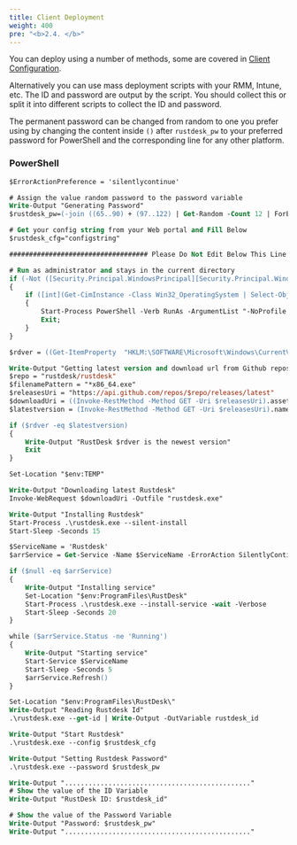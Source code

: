 ```yaml
---
title: Client Deployment
weight: 400
pre: "<b>2.4. </b>"
---
```


You can deploy using a number of methods, some are covered in [Client Configuration](https://rustdesk.com/docs/en/self-host/client-configuration/).

Alternatively you can use mass deployment scripts with your RMM, Intune, etc. The ID and password are output by the script. You should collect this or split it into different scripts to collect the ID and password.

The permanent password can be changed from random to one you prefer using by changing the content inside `()` after `rustdesk_pw` to your preferred password for PowerShell and the corresponding line for any other platform.

### PowerShell

```ps
$ErrorActionPreference = 'silentlycontinue'

# Assign the value random password to the password variable
Write-Output "Generating Password"
$rustdesk_pw=(-join ((65..90) + (97..122) | Get-Random -Count 12 | ForEach-Object {[char]$_}))

# Get your config string from your Web portal and Fill Below
$rustdesk_cfg="configstring"

################################### Please Do Not Edit Below This Line #########################################

# Run as administrator and stays in the current directory
if (-Not ([Security.Principal.WindowsPrincipal][Security.Principal.WindowsIdentity]::GetCurrent()).IsInRole([Security.Principal.WindowsBuiltInRole]::Administrator))
{
    if ([int](Get-CimInstance -Class Win32_OperatingSystem | Select-Object -ExpandProperty BuildNumber) -ge 6000)
    {
        Start-Process PowerShell -Verb RunAs -ArgumentList "-NoProfile -ExecutionPolicy Bypass -Command `"cd '$pwd'; & '$PSCommandPath';`"";
        Exit;
    }
}

$rdver = ((Get-ItemProperty  "HKLM:\SOFTWARE\Microsoft\Windows\CurrentVersion\Uninstall\RustDesk\").Version)

Write-Output "Getting latest version and download url from Github repository"
$repo = "rustdesk/rustdesk"
$filenamePattern = "*x86_64.exe"
$releasesUri = "https://api.github.com/repos/$repo/releases/latest"
$downloadUri = ((Invoke-RestMethod -Method GET -Uri $releasesUri).assets | Where-Object name -like $filenamePattern ).browser_download_url
$latestversion = (Invoke-RestMethod -Method GET -Uri $releasesUri).name

if ($rdver -eq $latestversion)
{
    Write-Output "RustDesk $rdver is the newest version"
    Exit
}

Set-Location "$env:TEMP"

Write-Output "Downloading latest Rustdesk"
Invoke-WebRequest $downloadUri -Outfile "rustdesk.exe"

Write-Output "Installing Rustdesk"
Start-Process .\rustdesk.exe --silent-install
Start-Sleep -Seconds 15

$ServiceName = 'Rustdesk'
$arrService = Get-Service -Name $ServiceName -ErrorAction SilentlyContinue

if ($null -eq $arrService)
{
    Write-Output "Installing service"
    Set-Location "$env:ProgramFiles\RustDesk"
    Start-Process .\rustdesk.exe --install-service -wait -Verbose
    Start-Sleep -Seconds 20
}

while ($arrService.Status -ne 'Running')
{
    Write-Output "Starting service"
    Start-Service $ServiceName
    Start-Sleep -Seconds 5
    $arrService.Refresh()
}

Set-Location "$env:ProgramFiles\RustDesk\"
Write-Output "Reading Rustdesk Id"
.\rustdesk.exe --get-id | Write-Output -OutVariable rustdesk_id

Write-Output "Start Rustdesk"
.\rustdesk.exe --config $rustdesk_cfg

Write-Output "Setting Rustdesk Password"
.\rustdesk.exe --password $rustdesk_pw

Write-Output "..............................................."
# Show the value of the ID Variable
Write-Output "RustDesk ID: $rustdesk_id"

# Show the value of the Password Variable
Write-Output "Password: $rustdesk_pw"
Write-Output "..............................................."
```
